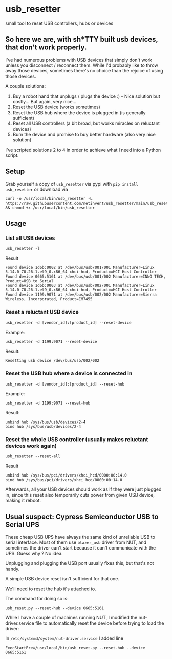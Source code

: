 # usb_resetter
small tool to reset USB controllers, hubs or devices

## So here we are, with sh*TTY built usb devices, that don't work properly.

I've had numerous problems with USB devices that simply don't work unless you disconnect / reconnect them.
While I'd probably like to throw away those devices, sometimes there's no choice than the rejoice of using those devices.

A couple solutions:

1. Buy a robot hand that unplugs / plugs the device :) - Nice solution but costly... But again, very nice...
2. Reset the USB device (works sometimes)
3. Reset the USB hub where the device is plugged in (is generally sufficient)
4. Reset all USB controllers (a bit broad, but works miracles on reluctant devices)
5. Burn the device and promise to buy better hardware (also very nice solution)

I've scripted solutions 2 to 4 in order to achieve what I need into a Python script.

## Setup

Grab yourself a copy of `usb_resetter` via pypi with `pip install usb_resetter` or download via

```
curl -o /usr/local/bin/usb_resetter -L https://raw.githubusercontent.com/netinvent/usb_resetter/main/usb_resetter/usb_resetter.py && chmod +x /usr/local/bin/usb_resetter
```

## Usage

### List all USB devices
```
usb_resetter -l
```
Result
```
Found device 1d6b:0002 at /dev/bus/usb/001/001 Manufacturer=Linux 5.14.0-70.26.1.el9_0.x86_64 xhci-hcd, Product=xHCI Host Controller
Found device 0665:5161 at /dev/bus/usb/001/002 Manufacturer=INNO TECH, Product=USB to Serial
Found device 1d6b:0003 at /dev/bus/usb/002/001 Manufacturer=Linux 5.14.0-70.26.1.el9_0.x86_64 xhci-hcd, Product=xHCI Host Controller
Found device 1199:9071 at /dev/bus/usb/002/002 Manufacturer=Sierra Wireless, Incorporated, Product=EM7455
```


### Reset a reluctant USB device

```
usb_resetter -d [vendor_id]:[product_id] --reset-device
```
Example:
```
usb_resetter -d 1199:9071 --reset-device
```

Result:
```
Resetting usb device /dev/bus/usb/002/002
```

### Reset the USB hub where a device is connected in
```
usb_resetter -d [vendor_id]:[product_id] --reset-hub
```
Example:
```
usb_resetter -d 1199:9071 --reset-hub
```

Result:
```
unbind hub /sys/bus/usb/devices/2-4
bind hub /sys/bus/usb/devices/2-4
```


### Reset the whole USB controller (usually makes reluctant devices work again)
```
usb_resetter --reset-all
```

Result
``` 
unbind hub /sys/bus/pci/drivers/xhci_hcd/0000:00:14.0
bind hub /sys/bus/pci/drivers/xhci_hcd/0000:00:14.0
```

Afterwards, all your USB devices should work as if they were just plugged in, since this reset also temporarily cuts power from given USB device, making it reboot.

## Usual suspect: Cypress Semiconductor USB to Serial UPS

These cheap USB UPS have always the same kind of unreliable USB to serial interface.
Most of them use `blazer_usb` driver from NUT, and sometimes the driver can't start because it can't communicate with the UPS. Guess why ? No idea.

Unplugging and plugging the USB port usually fixes this, but that's not handy.

A simple USB device reset isn't sufficient for that one.

We'll need to reset the hub it's attached to.

The command for doing so is:
```
usb_reset.py --reset-hub --device 0665:5161
```

While I have a couple of machines running NUT, I modified the nut-driver.service file to automatically reset the device before trying to load the driver:

In `/etc/systemd/system/nut-driver.service` I added line
```
ExecStartPre=/usr/local/bin/usb_reset.py --reset-hub --device 0665:5161
```
